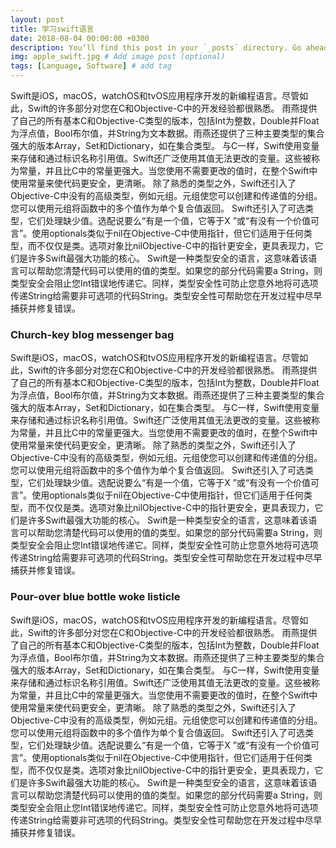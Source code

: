 ```yaml
---
layout: post
title: 学习swift语言
date: 2018-08-04 00:00:00 +0300
description: You’ll find this post in your `_posts` directory. Go ahead and edit it and re-build the site to see your changes. # Add post description (optional)
img: apple_swift.jpg # Add image post (optional)
tags: [Language, Software] # add tag
---
```


Swift是iOS，macOS，watchOS和tvOS应用程序开发的新编程语言。尽管如此，Swift的许多部分对您在C和Objective-C中的开发经验都很熟悉。    雨燕提供了自己的所有基本C和Objective-C类型的版本，包括Int为整数，Double并Float为浮点值，Bool布尔值，并String为文本数据。雨燕还提供了三种主要类型的集合强大的版本Array，Set和Dictionary，如在集合类型。    与C一样，Swift使用变量来存储和通过标识名称引用值。Swift还广泛使用其值无法更改的变量。这些被称为常量，并且比C中的常量更强大。当您使用不需要更改的值时，在整个Swift中使用常量来使代码更安全，更清晰。    除了熟悉的类型之外，Swift还引入了Objective-C中没有的高级类型，例如元组。元组使您可以创建和传递值的分组。您可以使用元组将函数中的多个值作为单个复合值返回。    Swift还引入了可选类型，它们处理缺少值。选配说要么“有是一个值，它等于X    ”或“有没有一个价值可言”。使用optionals类似于nil在Objective-C中使用指针，但它们适用于任何类型，而不仅仅是类。选项对象比nilObjective-C中的指针更安全，更具表现力，它们是许多Swift最强大功能的核心。    Swift是一种类型安全的语言，这意味着该语言可以帮助您清楚代码可以使用的值的类型。如果您的部分代码需要a    String，则类型安全会阻止您Int错误地传递它。同样，类型安全性可防止您意外地将可选项传递String给需要非可选项的代码String。类型安全性可帮助您在开发过程中尽早捕获并修复错误。

### Church-key blog messenger bag

Swift是iOS，macOS，watchOS和tvOS应用程序开发的新编程语言。尽管如此，Swift的许多部分对您在C和Objective-C中的开发经验都很熟悉。    雨燕提供了自己的所有基本C和Objective-C类型的版本，包括Int为整数，Double并Float为浮点值，Bool布尔值，并String为文本数据。雨燕还提供了三种主要类型的集合强大的版本Array，Set和Dictionary，如在集合类型。    与C一样，Swift使用变量来存储和通过标识名称引用值。Swift还广泛使用其值无法更改的变量。这些被称为常量，并且比C中的常量更强大。当您使用不需要更改的值时，在整个Swift中使用常量来使代码更安全，更清晰。    除了熟悉的类型之外，Swift还引入了Objective-C中没有的高级类型，例如元组。元组使您可以创建和传递值的分组。您可以使用元组将函数中的多个值作为单个复合值返回。    Swift还引入了可选类型，它们处理缺少值。选配说要么“有是一个值，它等于X    ”或“有没有一个价值可言”。使用optionals类似于nil在Objective-C中使用指针，但它们适用于任何类型，而不仅仅是类。选项对象比nilObjective-C中的指针更安全，更具表现力，它们是许多Swift最强大功能的核心。    Swift是一种类型安全的语言，这意味着该语言可以帮助您清楚代码可以使用的值的类型。如果您的部分代码需要a    String，则类型安全会阻止您Int错误地传递它。同样，类型安全性可防止您意外地将可选项传递String给需要非可选项的代码String。类型安全性可帮助您在开发过程中尽早捕获并修复错误。

### Pour-over blue bottle woke listicle

Swift是iOS，macOS，watchOS和tvOS应用程序开发的新编程语言。尽管如此，Swift的许多部分对您在C和Objective-C中的开发经验都很熟悉。    雨燕提供了自己的所有基本C和Objective-C类型的版本，包括Int为整数，Double并Float为浮点值，Bool布尔值，并String为文本数据。雨燕还提供了三种主要类型的集合强大的版本Array，Set和Dictionary，如在集合类型。    与C一样，Swift使用变量来存储和通过标识名称引用值。Swift还广泛使用其值无法更改的变量。这些被称为常量，并且比C中的常量更强大。当您使用不需要更改的值时，在整个Swift中使用常量来使代码更安全，更清晰。    除了熟悉的类型之外，Swift还引入了Objective-C中没有的高级类型，例如元组。元组使您可以创建和传递值的分组。您可以使用元组将函数中的多个值作为单个复合值返回。    Swift还引入了可选类型，它们处理缺少值。选配说要么“有是一个值，它等于X    ”或“有没有一个价值可言”。使用optionals类似于nil在Objective-C中使用指针，但它们适用于任何类型，而不仅仅是类。选项对象比nilObjective-C中的指针更安全，更具表现力，它们是许多Swift最强大功能的核心。    Swift是一种类型安全的语言，这意味着该语言可以帮助您清楚代码可以使用的值的类型。如果您的部分代码需要a    String，则类型安全会阻止您Int错误地传递它。同样，类型安全性可防止您意外地将可选项传递String给需要非可选项的代码String。类型安全性可帮助您在开发过程中尽早捕获并修复错误。
